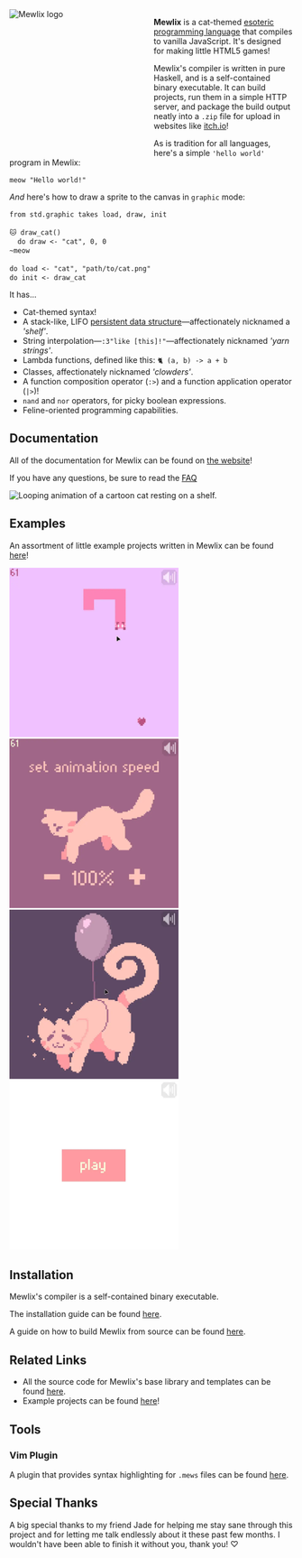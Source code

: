 <img align="left" width="256" height="256" src="logo.svg" alt="Mewlix logo">

**Mewlix** is a cat-themed [esoteric programming language][5] that compiles to vanilla JavaScript. It's designed for making little HTML5 games!

Mewlix's compiler is written in pure Haskell, and is a self-contained binary executable. It can build projects, run them in a simple HTTP server, and package the build output neatly into a `.zip` file for upload in websites like [itch.io][6]!

As is tradition for all languages, here's a simple `'hello world'` program in Mewlix:
```mewlix
meow "Hello world!"
```
*And* here's how to draw a sprite to the canvas in `graphic` mode:
```mewlix
from std.graphic takes load, draw, init

🐱 draw_cat()
  do draw <- "cat", 0, 0
~meow

do load <- "cat", "path/to/cat.png"
do init <- draw_cat
```

It has...
 
- Cat-themed syntax!
- A stack-like, LIFO [persistent data structure][7]—affectionately nicknamed a *'shelf'*.
- String interpolation—`:3"like [this]!"`—affectionately nicknamed *'yarn strings'*.
- Lambda functions, defined like this: `🐈 (a, b) -> a + b`
- Classes, affectionately nicknamed *'clowders'*.
- A function composition operator (`:>`) and a function application operator (`|>`)!
- `nand` and `nor` operators, for picky boolean expressions.
- Feline-oriented programming capabilities.

## Documentation

All of the documentation for Mewlix can be found on [the website][1]!

If you have any questions, be sure to read the [FAQ][2]

![Looping animation of a cartoon cat resting on a shelf.](https://github.com/kbmackenzie/mewlix/wiki/imgs/cat-shelf.webp)

## Examples

An assortment of little example projects written in Mewlix can be found [here][4]!

<p float="left">
  <a href="https://github.com/kbmackenzie/mewlix-examples/tree/main/08%20-%20snake%20game">
    <img width="300" height="300" src="https://github.com/kbmackenzie/mewlix-examples/raw/main/previews/mewlix-snake.webp" alt="Snake game example.">
  </a>
  <a href="https://github.com/kbmackenzie/mewlix-examples/tree/main/09%20-%20animation%20%2B%20ui">
    <img width="300" height="300" src="https://github.com/kbmackenzie/mewlix-examples/raw/main/previews/mewlix-anim-ui.webp" alt="Animation + UI example.">
  </a>
  <a href="https://github.com/kbmackenzie/mewlix-examples/tree/main/03%20-%20animation">
    <img width="300" height="300" src="https://github.com/kbmackenzie/mewlix-examples/raw/main/previews/mewly-anim-static.webp" alt="Animation example.">
  </a>
  <a href="https://github.com/kbmackenzie/mewlix-examples/tree/main/05%20-%20playing%20sound">
    <img width="300" height="300" src="https://github.com/kbmackenzie/mewlix-examples/raw/main/previews/play-sound.webp" alt="Button example.">
  </a>
</p>


## Installation

Mewlix's compiler is a self-contained binary executable.

The installation guide can be found [here](./INSTALL.md).

A guide on how to build Mewlix from source can be found [here](./INSTALL.md#build-from-source).

## Related Links

- All the source code for Mewlix's base library and templates can be found [here][3].
- Example projects can be found [here][4]!

## Tools

### Vim Plugin

A plugin that provides syntax highlighting for `.mews` files can be found [here][8].

## Special Thanks
A big special thanks to my friend Jade for helping me stay sane through this project and for letting me talk endlessly about it these past few months. I wouldn't have been able to finish it without you, thank you! ♡

[1]: https://kbmackenzie.xyz/projects/mewlix
[2]: https://kbmackenzie.xyz/projects/mewlix/faq
[3]: https://github.com/kbmackenzie/mewlix-base
[4]: https://github.com/kbmackenzie/mewlix-examples
[5]: https://en.wikipedia.org/wiki/Esoteric_programming_language
[6]: https://itch.io/
[7]: https://en.wikipedia.org/wiki/Persistent_data_structure
[8]: https://github.com/kbmackenzie/mewlix.vim
